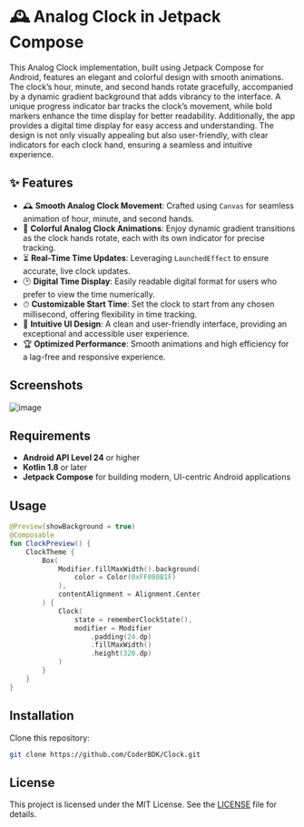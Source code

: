# 🕰 Analog Clock in Jetpack Compose
This Analog Clock implementation, built using Jetpack Compose for Android, features an elegant and colorful design with smooth animations.
The clock’s hour, minute, and second hands rotate gracefully, accompanied by a dynamic gradient background that adds vibrancy to the interface.
A unique progress indicator bar tracks the clock’s movement, while bold markers enhance the time display for better readability. Additionally, 
the app provides a digital time display for easy access and understanding. The design is not only visually appealing but also user-friendly, 
with clear indicators for each clock hand, ensuring a seamless and intuitive experience.

## ✨ Features

- 🕰 **Smooth Analog Clock Movement**: Crafted using `Canvas` for seamless animation of hour, minute, and second hands.
- 🎨 **Colorful Analog Clock Animations**: Enjoy dynamic gradient transitions as the clock hands rotate, each with its own indicator for precise tracking.
- ⏳ **Real-Time Time Updates**: Leveraging `LaunchedEffect` to ensure accurate, live clock updates.
- 🕑 **Digital Time Display**: Easily readable digital format for users who prefer to view the time numerically.
- ⏱ **Customizable Start Time**: Set the clock to start from any chosen millisecond, offering flexibility in time tracking.
- 🌟 **Intuitive UI Design**: A clean and user-friendly interface, providing an exceptional and accessible user experience.
- 🏆 **Optimized Performance**: Smooth animations and high efficiency for a lag-free and responsive experience.


## Screenshots

![image](https://github.com/user-attachments/assets/c9a38811-55b8-45b4-ac06-78ab4630ad65)



## Requirements

- **Android API Level 24** or higher
- **Kotlin 1.8** or later
- **Jetpack Compose** for building modern, UI-centric Android applications

## Usage
```kotlin
@Preview(showBackground = true)
@Composable
fun ClockPreview() {
    ClockTheme {
        Box(
            Modifier.fillMaxWidth().background(
                color = Color(0xFF080B1F)
            ),
            contentAlignment = Alignment.Center
        ) {
            Clock(
                state = rememberClockState(),
                modifier = Modifier
                    .padding(24.dp)
                    .fillMaxWidth()
                    .height(320.dp)
            )
        }
    }
}
```
## Installation

Clone this repository:
```bash
git clone https://github.com/CoderBDK/Clock.git
```
## License

This project is licensed under the MIT License. See the [LICENSE](LICENSE) file for details.
